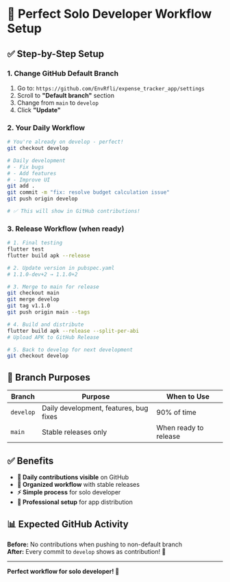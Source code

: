 # 🎯 Perfect Solo Developer Workflow Setup

## ✅ Step-by-Step Setup

### **1. Change GitHub Default Branch**
1. Go to: `https://github.com/EnvRfli/expense_tracker_app/settings`
2. Scroll to **"Default branch"** section
3. Change from `main` to `develop`
4. Click **"Update"**

### **2. Your Daily Workflow**
```bash
# You're already on develop - perfect!
git checkout develop

# Daily development
# - Fix bugs
# - Add features  
# - Improve UI
git add .
git commit -m "fix: resolve budget calculation issue"
git push origin develop

# ✅ This will show in GitHub contributions!
```

### **3. Release Workflow (when ready)**
```bash
# 1. Final testing
flutter test
flutter build apk --release

# 2. Update version in pubspec.yaml
# 1.1.0-dev+2 → 1.1.0+2

# 3. Merge to main for release
git checkout main
git merge develop
git tag v1.1.0
git push origin main --tags

# 4. Build and distribute
flutter build apk --release --split-per-abi
# Upload APK to GitHub Release

# 5. Back to develop for next development
git checkout develop
```

## 🎯 Branch Purposes

| Branch | Purpose | When to Use |
|--------|---------|-------------|
| `develop` | Daily development, features, bug fixes | 90% of time |
| `main` | Stable releases only | When ready to release |

## ✅ Benefits

- **🎉 Daily contributions visible** on GitHub
- **🔄 Organized workflow** with stable releases
- **⚡ Simple process** for solo developer
- **📱 Professional setup** for app distribution

## 📊 Expected GitHub Activity

**Before:** No contributions when pushing to non-default branch  
**After:** Every commit to `develop` shows as contribution! 🎉

---
**Perfect workflow for solo developer! 🚀**
